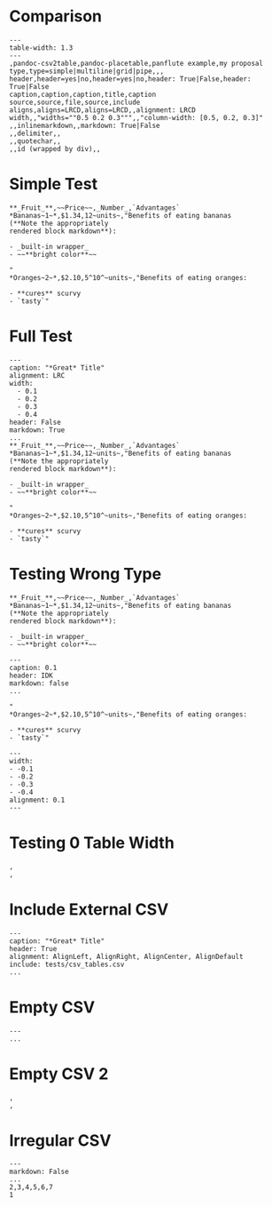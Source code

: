 # Comparison

``` {.table}
---
table-width: 1.3
---
,pandoc-csv2table,pandoc-placetable,panflute example,my proposal
type,type=simple|multiline|grid|pipe,,,
header,header=yes|no,header=yes|no,header: True|False,header: True|False
caption,caption,caption,title,caption
source,source,file,source,include
aligns,aligns=LRCD,aligns=LRCD,,alignment: LRCD
width,,"widths=""0.5 0.2 0.3""",,"column-width: [0.5, 0.2, 0.3]"
,,inlinemarkdown,,markdown: True|False
,,delimiter,,
,,quotechar,,
,,id (wrapped by div),,
```

# Simple Test

``` {.table}
**_Fruit_**,~~Price~~,_Number_,`Advantages`
*Bananas~1~*,$1.34,12~units~,"Benefits of eating bananas
(**Note the appropriately
rendered block markdown**):

- _built-in wrapper_
- ~~**bright color**~~

"
*Oranges~2~*,$2.10,5^10^~units~,"Benefits of eating oranges:

- **cures** scurvy
- `tasty`"
```

# Full Test

``` {.table}
---
caption: "*Great* Title"
alignment: LRC
width:
  - 0.1
  - 0.2
  - 0.3
  - 0.4
header: False
markdown: True
...
**_Fruit_**,~~Price~~,_Number_,`Advantages`
*Bananas~1~*,$1.34,12~units~,"Benefits of eating bananas
(**Note the appropriately
rendered block markdown**):

- _built-in wrapper_
- ~~**bright color**~~

"
*Oranges~2~*,$2.10,5^10^~units~,"Benefits of eating oranges:

- **cures** scurvy
- `tasty`"
```

# Testing Wrong Type

``` {.table}
**_Fruit_**,~~Price~~,_Number_,`Advantages`
*Bananas~1~*,$1.34,12~units~,"Benefits of eating bananas
(**Note the appropriately
rendered block markdown**):

- _built-in wrapper_
- ~~**bright color**~~

---
caption: 0.1
header: IDK
markdown: false
...

"
*Oranges~2~*,$2.10,5^10^~units~,"Benefits of eating oranges:

- **cures** scurvy
- `tasty`"

---
width:
- -0.1
- -0.2
- -0.3
- -0.4
alignment: 0.1
---
```

# Testing 0 Table Width

``` {.table}
,
,
```

# Include External CSV

``` {.table}
---
caption: "*Great* Title"
header: True
alignment: AlignLeft, AlignRight, AlignCenter, AlignDefault
include: tests/csv_tables.csv
...
```

# Empty CSV

``` {.table}
---
...
```

# Empty CSV 2

``` {.table}
,
,
```

# Irregular CSV

``` {.table}
---
markdown: False
...
2,3,4,5,6,7
1
```

